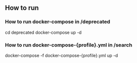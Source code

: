 ## How to run

### How to run docker-compose in /deprecated
cd deprecated
docker-compose up -d

### How to run docker-compose-{profile}.yml in /search
docker-compose -f docker-compose-{profile}.yml up -d

